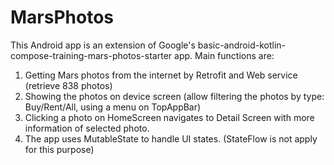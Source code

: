 # MarsPhotos
This Android app is an extension of Google's basic-android-kotlin-compose-training-mars-photos-starter app.
Main functions are:
1. Getting Mars photos from the internet by Retrofit and Web service (retrieve 838 photos)
2. Showing the photos on device screen (allow filtering the photos by type: Buy/Rent/All, using a menu on TopAppBar)
3. Clicking a photo on HomeScreen navigates to Detail Screen with more information of selected photo.
4. The app uses MutableState to handle UI states. (StateFlow is not apply for this purpose)
